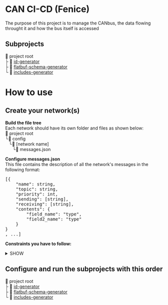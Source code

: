 # CAN CI-CD (Fenice)
The purpose of this project is to manage the CANbus, the data flowing throught it and how the bus itself is accessed

## Subprojects
:open_file_folder: project root\
  ├ :open_file_folder: [id-generator](id-generator)\
  ├ :open_file_folder: [flatbuf-schema-generator](flatbuf-schema-generator)\
  └ :open_file_folder: [includes-generator](includes-generator)

# How to use
## Create your network(s)
**Build the file tree**\
Each network should have its own folder and files as shown below:\
:open_file_folder: project root\
└:open_file_folder: config\
&nbsp;&nbsp;&nbsp;└:open_file_folder: [network name]\
&nbsp;&nbsp;&nbsp;&nbsp;&nbsp;&nbsp;└:page_with_curl: messages.json

**Configure messages.json**\
This file contains the description of all the network's messages in the following format:
<pre>
[{
    "name": string,
    "topic": string,
    "priority": int,
    "sending": [string],
    "receiving": [string],
    "contents": {
        "field_name": "type",
        "field2_name": "type"
    }
}
, ...]
</pre>


**Constraints you have to follow:**
<details><summary>SHOW</summary>

**Avoid message name conflicts across different networks**\
If you plan to have two different messages in two separate networks having the same name you **can't** use the merge function on those two networks.
On the other hand if the two messages are **identical**, meaning that they are actually the same message but used on multiple networks you may merge them.
___
    
    
<pre>
"name": string
</pre>
This field **must be unique** for each message, and should contain only UPPERCASE letters and "_"
___


<pre>
"topic": string
</pre>
This field can be the same across **at most 64 messages**, meaning a topic can contain at most 64 messages.
The characters you should use are all UPPERCASE letters and "_".
Messages should be subdivided in topics keeping in mind that the topic will be used by CAN devices to discriminate wether a message is interesting or not.
___

<pre>
"priority": int
</pre>
This field can can be an **integer from 0 to 7**, the higher the value the more important the message.
You can have **at most 8 messages** with the same combination of **priority and topic**, if you have more you must create a new topic or assign a different priority to some of them.
___
<pre>
"sending": [string]
</pre>
This field indicates the receiving device(s), **can be more than one**.\
The characters you should use are all UPPERCASE letters and "_".
If there is more than one sending device insert each one as a different array element.\
If there is only one sending device use an array with a single element.
___
<pre>
"receiving": [string]
</pre>
This field indicates the receiving device(s), **can be more than one**.\
The characters you should use are all UPPERCASE letters and "_".
If there is more than one receiving device insert each one as a different array element.\
If there is only one receiving device use an array with a single element.
</details>

## Configure and run the subprojects with this order
:open_file_folder: project root\
  ├ :open_file_folder: [id-generator](id-generator#)\
  ├ :open_file_folder: [flatbuf-schema-generator](flatbuf-schema-generator)\
  └ :open_file_folder: [includes-generator](includes-generator)
